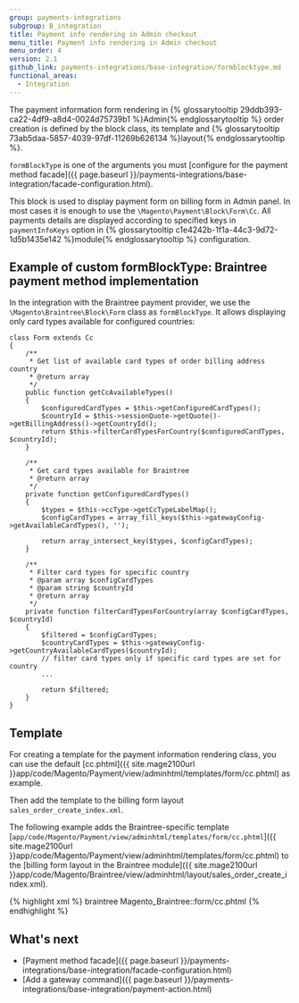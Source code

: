 ```yaml
---
group: payments-integrations
subgroup: B_integration
title: Payment info rendering in Admin checkout
menu_title: Payment info rendering in Admin checkout
menu_order: 4
version: 2.1
github_link: payments-integrations/base-integration/formblocktype.md
functional_areas:
  - Integration
---
```


The payment information form rendering in {% glossarytooltip 29ddb393-ca22-4df9-a8d4-0024d75739b1 %}Admin{% endglossarytooltip %} order creation is defined by the block class, its template and {% glossarytooltip 73ab5daa-5857-4039-97df-11269b626134 %}layout{% endglossarytooltip %}. 

`formBlockType` is one of the arguments you must [configure for the payment method facade]({{ page.baseurl }}/payments-integrations/base-integration/facade-configuration.html). 

This block is used to display payment form on billing form in Admin panel. In
most cases it is enough to use the `\Magento\Payment\Block\Form\Cc`. All payments details are displayed according to specified keys in `paymentInfoKeys` option in {% glossarytooltip c1e4242b-1f1a-44c3-9d72-1d5b1435e142 %}module{% endglossarytooltip %} configuration.

## Example of custom formBlockType: Braintree payment method implementation

In the integration with the Braintree payment provider, we use the `\Magento\Braintree\Block\Form` class as `formBlockType`. It allows displaying only card types available for configured countries:

``` php?start_inline=1
class Form extends Cc
{
    /**
     * Get list of available card types of order billing address country
     * @return array
     */
    public function getCcAvailableTypes()
    {
        $configuredCardTypes = $this->getConfiguredCardTypes();
        $countryId = $this->sessionQuote->getQuote()->getBillingAddress()->getCountryId();
        return $this->filterCardTypesForCountry($configuredCardTypes, $countryId);
    }

    /**
     * Get card types available for Braintree
     * @return array
     */
    private function getConfiguredCardTypes()
    {
        $types = $this->ccType->getCcTypeLabelMap();
        $configCardTypes = array_fill_keys($this->gatewayConfig->getAvailableCardTypes(), '');

        return array_intersect_key($types, $configCardTypes);
    }

    /**
     * Filter card types for specific country
     * @param array $configCardTypes
     * @param string $countryId
     * @return array
     */
    private function filterCardTypesForCountry(array $configCardTypes, $countryId)
    {
        $filtered = $configCardTypes;
        $countryCardTypes = $this->gatewayConfig->getCountryAvailableCardTypes($countryId);
        // filter card types only if specific card types are set for country
        ...

        return $filtered;
    }
}
```

## Template

For creating a template for the payment information rendering class, you can use the default [cc.phtml]({{ site.mage2100url }}app/code/Magento/Payment/view/adminhtml/templates/form/cc.phtml) as example.

Then add the template to the billing form layout `sales_order_create_index.xml`.

The following example adds the Braintree-specific template [`app/code/Magento/Payment/view/adminhtml/templates/form/cc.phtml`]({{ site.mage2100url }}app/code/Magento/Payment/view/adminhtml/templates/form/cc.phtml) to the [billing form layout in the Braintree module]({{ site.mage2100url }}app/code/Magento/Braintree/view/adminhtml/layout/sales_order_create_index.xml).

{% highlight xml %}
<page xmlns:xsi="http://www.w3.org/2001/XMLSchema-instance" xsi:noNamespaceSchemaLocation="urn:magento:framework:View/Layout/etc/page_configuration.xsd">
    <body>
        <referenceBlock name="order_create_billing_form">
            <action method="setMethodFormTemplate">
				<!-- your method code and template -->
                <argument name="method" xsi:type="string">braintree</argument>
                <argument name="template" xsi:type="string">Magento_Braintree::form/cc.phtml</argument>
            </action>
        </referenceBlock>
    </body>
</page>
{% endhighlight %}

## What's next

- [Payment method facade]({{ page.baseurl }}/payments-integrations/base-integration/facade-configuration.html)
- [Add a gateway command]({{ page.baseurl }}/payments-integrations/base-integration/payment-action.html) 